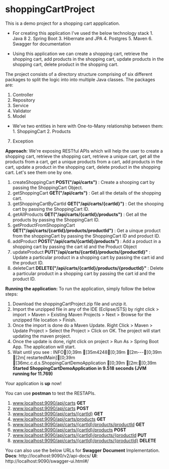 # shoppingCartProject

This is a demo project for a shopping cart appplication.
* For creating this application I've used the below technology stack
        1. Java 8
        2. Spring Boot
        3. Hibernate and JPA
        4. Postgres
        5. Maven
        6. Swagger for documentation

* Using this application we can create a shopping cart, retrieve the shopping cart, add products in the shopping cart, update products in the shopping cart, delete product in the shopping cart. 

The project consists of a directory structure comprising of six different packages to split the logic into into multiple Java classes. The packages are:
1) Controller
2) Repository
3) Service
4) Validator
5) Model 
* We've two entities in here with One-to-Many relationship between them:
        1. ShoppingCart
        2. Products
7) Exception

**Approach**: We're exposing RESTful APIs which will help the user to create a shopping cart, retrieve the shopping cart, retrieve a unique cart, get all the products from a cart, get a unique products from a cart, add products in the cart, update a product in the shopping cart, delete product in the shopping cart. Let's see them one by one.

1) createShoppingCart **POST("/api/carts")** : Create a shooping cart by passing the ShoppingCart Object.
2) getShoppingCart **GET("/api/carts")** : Get all the details of the shopping cart.
3) getShoppingCartByCartId **GET("/api/carts/{cartId}")** : Get the shooping cart by passing the ShoppingCart ID.
4) getAllProducts **GET("/api/carts/{cartId}/products")** : Get all the products by passing the ShoppingCart ID.
5) getProductFromShoppingCart **GET("/api/carts/{cartId}/products/productId")** : Get a uinque product from the shoppingCart by passing the ShoppingCart ID and product ID.
6) addProduct **POST("/api/carts/{cartId}/products")** : Add a product in a shopping cart by passing the cart id and the Product Object
7) updateProduct **PUT("/api/carts/{cartId}/products/{productId}"** : Update a particular product in a shopping cart by passing the cart id and the product ID.
8) deleteCart **DELETE("/api/carts/{cartId}/products/{productId}"** : Delete a particular product in a shopping cart by passing the cart id and the product ID.

**Running the application:** To run the application, simply follow the below steps:
1) Download the shoppingCartProject.zip file and unzip it.
2) Import the unzipped file in any of the IDE (Eclipse/STS) by right click > import > Maven > Existing Maven Projects > Next > Browse for the unzipped file location > Finish.
3) Once the import is done do a Maven Update. Right Click > Maven > Update Project > Select the Project > Click on OK. The project will start updating the maven project.
4) Once the update is done, right click on project > Run As > Spring Boot App. The application will start.
5) Wait until you see :
INFO[0;39m [35m4248[0;39m [2m---[0;39m [2m[  restartedMain][0;39m [36mc.c.d.s.ShoppingCartDemoApplication     [0;39m [2m:[0;39m **Started ShoppingCartDemoApplication in 9.518 seconds (JVM running for 11.769)**

Your application is **up** now!

You can use **postman** to test the RESTAPIs.
1) www.localhost:9090/api/carts **GET**
2) www.localhost:9090/api/carts **POST**
3) www.localhost:9090/api/carts/{cartId} **GET**
4) www.localhost:9090/api/carts/products **GET**
5) www.localhost:9090/api/carts/{cartId}/products/productId **GET**
6) www.localhost:9090/api/carts/{cartId}/products **POST**
7) www.localhost:9090/api/carts/{cartId}/products/{productId **PUT**
8) www.localhost:9090/api/carts/{cartId}/products/{productId} **DELETE**

You can also use the below URLs for **Swagger** **Document** Implementation.
**Docs**: http://localhost:9090/v2/api-docs/
**UI**:   http://localhost:9090/swagger-ui.html#/









